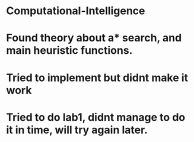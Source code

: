 # Computational-Intelligence

# Found theory about a* search, and main heuristic functions.
# Tried to implement but didnt make it work
# Tried to do lab1, didnt manage to do it in time, will try again later.
